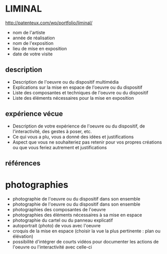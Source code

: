 # LIMINAL

http://patenteux.com/wp/portfolio/liminal/
- nom de l'artiste
- année de réalisation
- nom de l'exposition
- lieu de mise en exposition
- date de votre visite

## description
- Description de l'oeuvre ou du dispositif multimédia 
- Explications sur la mise en espace de l'oeuvre ou du dispositif 
- Liste des composantes et techniques de l'oeuvre ou du dispositif 
- Liste des éléments nécessaires pour la mise en exposition 

## expérience vécue
- Description de votre expérience de l'oeuvre ou du dispositif, de l'interactivité, des gestes à poser, etc.
-  Ce qui vous a plu, vous a donné des idées et justifications
-  Aspect que vous ne souhaiteriez pas retenir pour vos propres créations ou que vous feriez autrement et justifications

## références

# photographies
- photographie de l'oeuvre ou du dispositif dans son ensemble
- photographie de l'oeuvre ou du dispositif dans son ensemble
- photographies des composantes de l'oeuvre
- photographies des éléments nécessaires à sa mise en espace
- photographie du cartel ou du panneau explicatif
- autoportrait (photo) de vous avec l'oeuvre
- croquis de la mise en espace (choisir la vue la plus pertinente : plan ou élévation)
- possibilité d'intégrer de courts vidéos pour documenter les actions de l'oeuvre ou l'interactivité avec celle-ci
